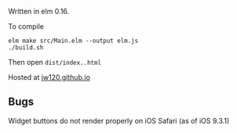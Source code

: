 Written in elm 0.16.

To compile

```
elm make src/Main.elm --output elm.js
./build.sh
```

Then open `dist/index..html`

Hosted at [jw120.github.io](https://jw120.github.io)

## Bugs

Widget buttons do not render properly on iOS Safari (as of iOS 9.3.1)
